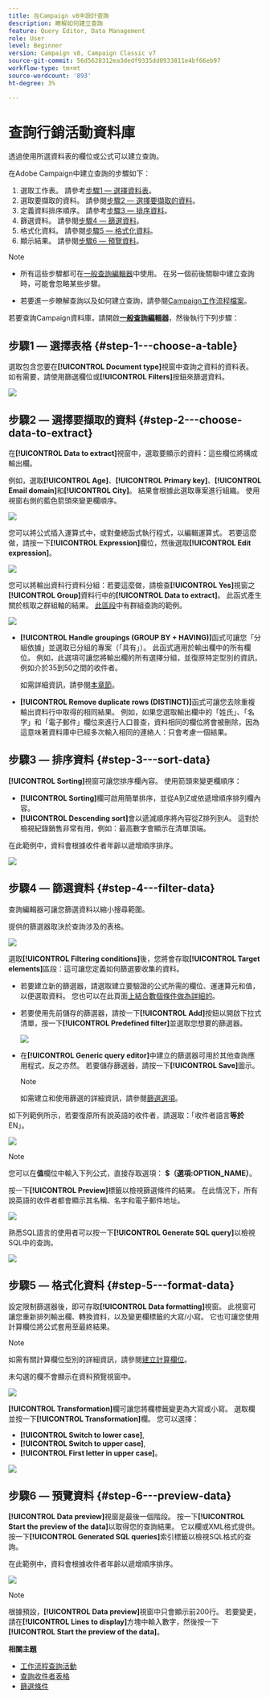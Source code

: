 ```yaml
---
title: 在Campaign v8中設計查詢
description: 瞭解如何建立查詢
feature: Query Editor, Data Management
role: User
level: Beginner
version: Campaign v8, Campaign Classic v7
source-git-commit: 56d5628312ea3dedf9335dd0933811e4bf66eb97
workflow-type: tm+mt
source-wordcount: '893'
ht-degree: 3%

---
```


# 查詢行銷活動資料庫

透過使用所選資料表的欄位或公式可以建立查詢。

在Adobe Campaign中建立查詢的步驟如下：

1. 選取工作表。 請參考[步驟1 — 選擇資料表](#step-1---choose-a-table)。
1. 選取要擷取的資料。 請參閱[步驟2 — 選擇要擷取的資料](#step-2---choose-data-to-extract)。
1. 定義資料排序順序。 請參考[步驟3 — 排序資料](#step-3---sort-data)。
1. 篩選資料。 請參閱[步驟4 — 篩選資料](#step-4---filter-data)。
1. 格式化資料。 請參閱[步驟5 — 格式化資料](#step-5---format-data)。
1. 顯示結果。 請參閱[步驟6 — 預覽資料](#step-6---preview-data)。

>[!NOTE]
>
>* 所有這些步驟都可在[一般查詢編輯器](query-editor.md)中使用。 在另一個前後關聯中建立查詢時，可能會忽略某些步驟。
>
>* 若要進一步瞭解查詢以及如何建立查詢，請參閱[Campaign工作流程檔案](../../automation/workflow/query.md)。

若要查詢Campaign資料庫，請開啟&#x200B;**[一般查詢編輯器](query-editor.md)**，然後執行下列步驟：

## 步驟1 — 選擇表格 {#step-1---choose-a-table}

選取包含您要在&#x200B;**[!UICONTROL Document type]**&#x200B;視窗中查詢之資料的資料表。 如有需要，請使用篩選欄位或&#x200B;**[!UICONTROL Filters]**&#x200B;按鈕來篩選資料。

![](assets/query_editor_nveau_21.png)

## 步驟2 — 選擇要擷取的資料 {#step-2---choose-data-to-extract}

在&#x200B;**[!UICONTROL Data to extract]**&#x200B;視窗中，選取要顯示的資料：這些欄位將構成輸出欄。

例如，選取&#x200B;**[!UICONTROL Age]**、**[!UICONTROL Primary key]**、**[!UICONTROL Email domain]**&#x200B;和&#x200B;**[!UICONTROL City]**。 結果會根據此選取專案進行組織。 使用視窗右側的藍色箭頭來變更欄順序。

![](assets/query_editor_nveau_01.png)

您可以將公式插入運算式中，或對彙總函式執行程式，以編輯運算式。 若要這麼做，請按一下&#x200B;**[!UICONTROL Expression]**&#x200B;欄位，然後選取&#x200B;**[!UICONTROL Edit expression]**。

![](assets/query_editor_nveau_97.png)

您可以將輸出資料行資料分組：若要這麼做，請檢查&#x200B;**[!UICONTROL Yes]**&#x200B;視窗之&#x200B;**[!UICONTROL Group]**&#x200B;資料行中的&#x200B;**[!UICONTROL Data to extract]**。 此函式產生關於核取之群組軸的結果。 [此區段](../../automation/workflow/query-delivery-info.md)中有群組查詢的範例。

![](assets/query_editor_nveau_56.png)

* **[!UICONTROL Handle groupings (GROUP BY + HAVING)]**&#x200B;函式可讓您「分組依據」並選取已分組的專案（「具有」）。 此函式適用於輸出欄中的所有欄位。 例如，此選項可讓您將輸出欄的所有選擇分組，並復原特定型別的資訊，例如介於35到50之間的收件者。

  如需詳細資訊，請參閱[本章節](../../automation/workflow/query-grouping-management.md)。

* **[!UICONTROL Remove duplicate rows (DISTINCT)]**&#x200B;函式可讓您去除重複輸出資料行中取得的相同結果。 例如，如果您選取輸出欄中的「姓氏」、「名字」和「電子郵件」欄位來進行人口普查，資料相同的欄位將會被刪除，因為這意味著資料庫中已經多次輸入相同的連絡人：只會考慮一個結果。

## 步驟3 — 排序資料 {#step-3---sort-data}

**[!UICONTROL Sorting]**&#x200B;視窗可讓您排序欄內容。 使用箭頭來變更欄順序：

* **[!UICONTROL Sorting]**&#x200B;欄可啟用簡單排序，並從A到Z或依遞增順序排列欄內容。
* **[!UICONTROL Descending sort]**&#x200B;會以遞減順序將內容從Z排列到A。 這對於檢視紀錄銷售非常有用，例如：最高數字會顯示在清單頂端。

在此範例中，資料會根據收件者年齡以遞增順序排序。

![](assets/query_editor_nveau_57.png)

## 步驟4 — 篩選資料 {#step-4---filter-data}

查詢編輯器可讓您篩選資料以縮小搜尋範圍。

提供的篩選器取決於查詢涉及的表格。

![](assets/query_editor_nveau_09.png)

選取&#x200B;**[!UICONTROL Filtering conditions]**&#x200B;後，您將會存取&#x200B;**[!UICONTROL Target elements]**&#x200B;區段：這可讓您定義如何篩選要收集的資料。

* 若要建立新的篩選器，請選取建立要驗證的公式所需的欄位、運運算元和值，以便選取資料。 您也可以在此頁面[上結合數個條件做為詳細的](filter-conditions.md)。
* 若要使用先前儲存的篩選器，請按一下&#x200B;**[!UICONTROL Add]**&#x200B;按鈕以開啟下拉式清單，按一下&#x200B;**[!UICONTROL Predefined filter]**&#x200B;並選取您想要的篩選器。

  ![](assets/query_editor_15.png)

* 在&#x200B;**[!UICONTROL Generic query editor]**&#x200B;中建立的篩選器可用於其他查詢應用程式，反之亦然。 若要儲存篩選器，請按一下&#x200B;**[!UICONTROL Save]**&#x200B;圖示。

  >[!NOTE]
  >
  >如需建立和使用篩選的詳細資訊，請參閱[篩選選項](filter-conditions.md)。

如下列範例所示，若要復原所有說英語的收件者，請選取：「收件者語言&#x200B;**等於** EN」。

![](assets/query_editor_nveau_89.png)

>[!NOTE]
>
>您可以在&#x200B;**值**&#x200B;欄位中輸入下列公式，直接存取選項： **$（選項:OPTION_NAME）**。

按一下&#x200B;**[!UICONTROL Preview]**&#x200B;標籤以檢視篩選條件的結果。 在此情況下，所有說英語的收件者都會顯示其名稱、名字和電子郵件地址。

![](assets/query_editor_nveau_98.png)

熟悉SQL語言的使用者可以按一下&#x200B;**[!UICONTROL Generate SQL query]**&#x200B;以檢視SQL中的查詢。

![](assets/query_editor_nveau_99.png)

## 步驟5 — 格式化資料 {#step-5---format-data}

設定限制篩選器後，即可存取&#x200B;**[!UICONTROL Data formatting]**&#x200B;視窗。 此視窗可讓您重新排列輸出欄、轉換資料，以及變更欄標籤的大寫/小寫。 它也可讓您使用計算欄位將公式套用至最終結果。

>[!NOTE]
>
>如需有關計算欄位型別的詳細資訊，請參閱[建立計算欄位](filter-conditions.md#creating-calculated-fields)。

未勾選的欄不會顯示在資料預覽視窗中。

![](assets/query_editor_nveau_10.png)

**[!UICONTROL Transformation]**&#x200B;欄可讓您將欄標籤變更為大寫或小寫。 選取欄並按一下&#x200B;**[!UICONTROL Transformation]**&#x200B;欄。 您可以選擇：

* **[!UICONTROL Switch to lower case]**,
* **[!UICONTROL Switch to upper case]**,
* **[!UICONTROL First letter in upper case]**。

![](assets/query_editor_nveau_42.png)

## 步驟6 — 預覽資料 {#step-6---preview-data}

**[!UICONTROL Data preview]**&#x200B;視窗是最後一個階段。 按一下&#x200B;**[!UICONTROL Start the preview of the data]**&#x200B;以取得您的查詢結果。 它以欄或XML格式提供。 按一下&#x200B;**[!UICONTROL Generated SQL queries]**&#x200B;索引標籤以檢視SQL格式的查詢。

在此範例中，資料會根據收件者年齡以遞增順序排序。

![](assets/query_editor_nveau_11.png)

>[!NOTE]
>
>根據預設，**[!UICONTROL Data preview]**&#x200B;視窗中只會顯示前200行。 若要變更，請在&#x200B;**[!UICONTROL Lines to display]**&#x200B;方塊中輸入數字，然後按一下&#x200B;**[!UICONTROL Start the preview of the data]**。



**相關主題**

* [工作流程查詢活動](../../automation/workflow/query.md)
* [查詢收件者表格](../../automation/workflow/querying-recipient-table.md)
* [篩選條件](filter-conditions.md)